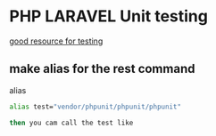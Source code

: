 # PHP LARAVEL Unit testing

[good resource for testing](https://laracasts.com/series/build-a-laravel-app-with-tdd/episodes/3?autoplay=true)

## make alias for the rest command

alias

```zsh
alias test="vendor/phpunit/phpunit/phpunit"

then you cam call the test like
```
